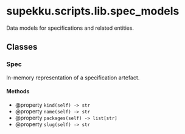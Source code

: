 # supekku.scripts.lib.spec_models

Data models for specifications and related entities.

## Classes

### Spec

In-memory representation of a specification artefact.

#### Methods

- @property `kind(self) -> str`
- @property `name(self) -> str`
- @property `packages(self) -> list[str]`
- @property `slug(self) -> str`
